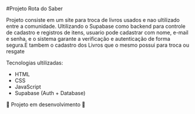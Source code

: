 #Projeto Rota do Saber

Projeto consiste em um site para troca de livros usados e nao ultilizado entre a comunidade. Ultilizando o Supabase como backend para controle de cadastro e registros de itens,
usuario pode cadastrar com nome, e-mail e senha, e o sistema garante a verificação e autenticação de forma segura.E tambem o cadastro dos Livros que o mesmo possui para troca ou resgate

Tecnologias ultilizadas:
- HTML
- CSS
- JavaScript
- Supabase (Auth + Database)

🚧 Projeto em desenvolvimento 🚧
